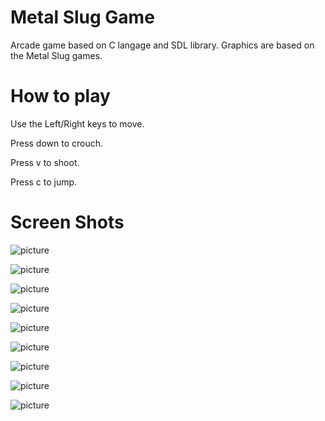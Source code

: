 # Metal Slug Game
Arcade game based on C langage and SDL library.
Graphics are based on the Metal Slug games.

# How to play
Use the Left/Right keys to move.

Press down to crouch.

Press v to shoot.

Press c to jump.

# Screen Shots

![picture](Screen_Shots/Capture_2.png)

![picture](Screen_Shots/Capture_5.png)

![picture](Screen_Shots/Capture_6.png)

![picture](Screen_Shots/Capture_10.png)

![picture](Screen_Shots/Capture_12.png)

![picture](Screen_Shots/Capture_13.png)

![picture](Screen_Shots/Capture_16.png)

![picture](Screen_Shots/Capture_27.png)

![picture](Screen_Shots/Capture_8.png)
